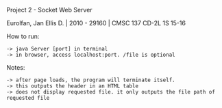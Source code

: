 Project 2 - Socket Web Server

Eurolfan, Jan Ellis D. | 2010 - 29160 | CMSC 137 CD-2L 1S 15-16

How to run:

    -> java Server [port] in terminal
    -> in browser, access localhost:port. /file is optional

Notes:

    -> after page loads, the program will terminate itself.
    -> this outputs the header in an HTML table
    -> does not display requested file. it only outputs the file path of requested file
